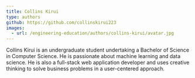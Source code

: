 ```yaml
---
title: Collins Kirui
type: authors
github: https://github.com/collinskirui223
images:
  - url: /engineering-education/authors/collins-kirui/avatar.jpg 
---
```

Collins Kirui is an undergraduate student undertaking a Bachelor of Science in Computer Science. He is passionate about machine learning and data science. He is also a full-stack web application developer and uses creative thinking to solve business problems in a user-centered approach.